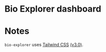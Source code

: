 # Bio Explorer dashboard

# Notes

`bio-explorer` uses [Tailwind CSS](https://tailwindcss.com) [(v3.0)](https://tailwindcss.com/blog/tailwindcss-v3).
